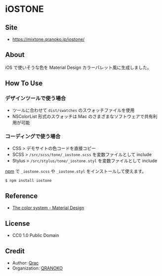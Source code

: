 # iOSTONE

## Site

- https://mixtone.qranoko.jp/iostone/

## About

iOS で使いそうな色を Material Design カラーパレット風に生成しました。

## How To Use

### デザインツールで使う場合

- ツールに合わせて `dist/swatches` のスウォッチファイルを使用
- NSColorList 形式のスウォッチは Mac のさまざまなソフトウェアで共有利用が可能

### コーディングで使う場合

- CSS > デモサイトの色コードを直接コピー
- SCSS > `/src/scss/tone/_iostone.scss` を変数ファイルとして include
- Stylus > `/src/stylus/tone/_iostone.styl` を変数ファイルとして include

[npm](https://www.npmjs.com/package/iostone) で `_iostone.scss` や `_iostone.styl` をインストールして使えます。

```bash
$ npm install iostone
```

## Reference

- [The color system - Material Design](https://material.io/design/color/)

## License

- CC0 1.0 Public Domain

## Credit

- Author: [Qrac](https://qrac.jp)
- Organization: [QRANOKO](https://qranoko.jp)
